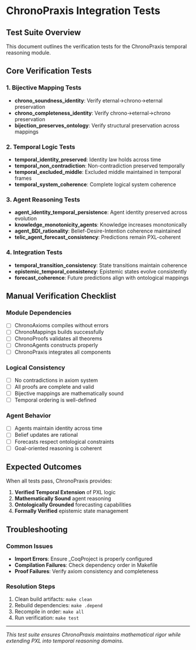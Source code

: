 # ChronoPraxis Integration Tests

## Test Suite Overview

This document outlines the verification tests for the ChronoPraxis temporal reasoning module.

## Core Verification Tests

### 1. Bijective Mapping Tests
- **chrono_soundness_identity**: Verify eternal→chrono→eternal preservation
- **chrono_completeness_identity**: Verify chrono→eternal→chrono preservation  
- **bijection_preserves_ontology**: Verify structural preservation across mappings

### 2. Temporal Logic Tests
- **temporal_identity_preserved**: Identity law holds across time
- **temporal_non_contradiction**: Non-contradiction preserved temporally
- **temporal_excluded_middle**: Excluded middle maintained in temporal frames
- **temporal_system_coherence**: Complete logical system coherence

### 3. Agent Reasoning Tests
- **agent_identity_temporal_persistence**: Agent identity preserved across evolution
- **knowledge_monotonicity_agents**: Knowledge increases monotonically  
- **agent_BDI_rationality**: Belief-Desire-Intention coherence maintained
- **telic_agent_forecast_consistency**: Predictions remain PXL-coherent

### 4. Integration Tests
- **temporal_transition_consistency**: State transitions maintain coherence
- **epistemic_temporal_consistency**: Epistemic states evolve consistently
- **forecast_coherence**: Future predictions align with ontological mappings

## Manual Verification Checklist

### Module Dependencies
- [ ] ChronoAxioms compiles without errors
- [ ] ChronoMappings builds successfully  
- [ ] ChronoProofs validates all theorems
- [ ] ChronoAgents constructs properly
- [ ] ChronoPraxis integrates all components

### Logical Consistency
- [ ] No contradictions in axiom system
- [ ] All proofs are complete and valid
- [ ] Bijective mappings are mathematically sound
- [ ] Temporal ordering is well-defined

### Agent Behavior
- [ ] Agents maintain identity across time
- [ ] Belief updates are rational
- [ ] Forecasts respect ontological constraints
- [ ] Goal-oriented reasoning is coherent

## Expected Outcomes

When all tests pass, ChronoPraxis provides:

1. **Verified Temporal Extension** of PXL logic
2. **Mathematically Sound** agent reasoning
3. **Ontologically Grounded** forecasting capabilities  
4. **Formally Verified** epistemic state management

## Troubleshooting

### Common Issues
- **Import Errors**: Ensure _CoqProject is properly configured
- **Compilation Failures**: Check dependency order in Makefile
- **Proof Failures**: Verify axiom consistency and completeness

### Resolution Steps
1. Clean build artifacts: `make clean`
2. Rebuild dependencies: `make .depend`
3. Recompile in order: `make all`
4. Run verification: `make test`

---

*This test suite ensures ChronoPraxis maintains mathematical rigor while extending PXL into temporal reasoning domains.*